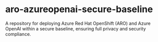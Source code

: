 # aro-azureopenai-secure-baseline
A repository for deploying Azure Red Hat OpenShift (ARO) and Azure OpenAI within a secure baseline, ensuring full privacy and security compliance.
